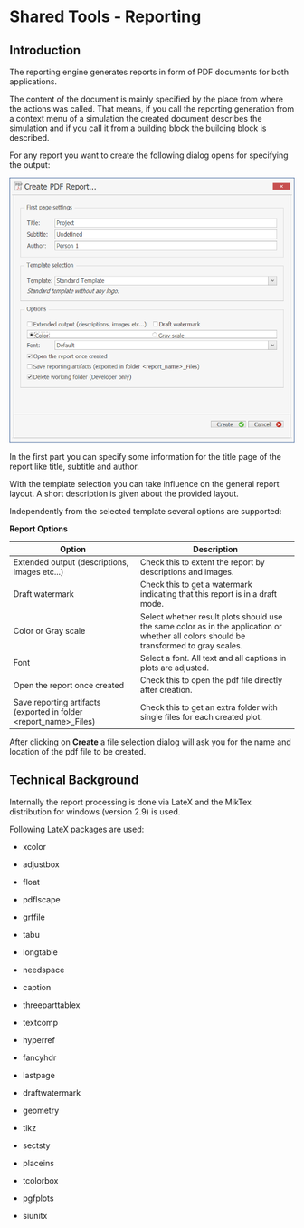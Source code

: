 # Shared Tools - Reporting

## Introduction‌

The reporting engine generates reports in form of PDF documents for both applications.

The content of the document is mainly specified by the place from where the actions was called. That means, if you call the reporting generation from a context menu of a simulation the created document describes the simulation and if you call it from a building block the building block is described.

For any report you want to create the following dialog opens for specifying the output:

![Create PDF Report Dialog](images/CreatePDFReport.png)

In the first part you can specify some information for the title page of the report like title, subtitle and author.

With the template selection you can take influence on the general report layout. A short description is given about the provided layout.

Independently from the selected template several options are supported:

**Report Options**

| Option | Description |
|--- |--- |
| Extended output (descriptions, images etc...) | Check this to extent the report by descriptions and images. |
| Draft watermark | Check this to get a watermark indicating that this report is in a draft mode. |
| Color or Gray scale | Select whether result plots should use the same color as in the application or whether all colors should be transformed to gray scales. |
| Font | Select a font. All text and all captions in plots are adjusted. |
| Open the report once created | Check this to open the pdf file directly after creation. |
| Save reporting artifacts (exported in folder <report\_name>\_Files) | Check this to get an extra folder with single files for each created plot. |

After clicking on **Create** a file selection dialog will ask you for the name and location of the pdf file to be created.

## Technical Background‌

Internally the report processing is done via LateX and the MikTex distribution for windows (version 2.9) is used.

Following LateX packages are used:

*   xcolor

*   adjustbox

*   float

*   pdflscape

*   grffile

*   tabu

*   longtable

*   needspace

*   caption

*   threeparttablex

*   textcomp

*   hyperref

*   fancyhdr

*   lastpage

*   draftwatermark

*   geometry

*   tikz

*   sectsty

*   placeins

*   tcolorbox

*   pgfplots

*   siunitx